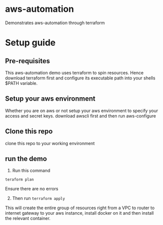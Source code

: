 # aws-automation
Demonstrates aws-automation through terraform

# Setup guide

## Pre-requisites
This aws-automation demo uses terraform to spin resources. Hence download terraform first and configure its executable path into your shells $PATH variable.

## Setup your aws environment
Whether you are on aws or not setup your aws environment to specify your access and secret keys. download awscli first and then run aws-configure

## Clone this repo 
clone this repo to your working environment

## run the demo
1) Run this command

`teraform plan`

Ensure there are no errors

2) Then run
`terraform apply`

This will create the entire group of resources right from a VPC to router to internet gateway to your aws instance, install docker on it and then install the relevant container. 

